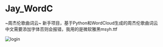 # Jay_WordC
~周杰伦歌曲词云~
新手项目，基于Python和WordCloud生成的周杰伦歌曲词云
中文需要添加字体否则会报错，我用的是微软雅黑msyh.ttf

![login](https://github.com/13761001426/Jay_WordC/tree/master/img/Jay_WordC.png)

